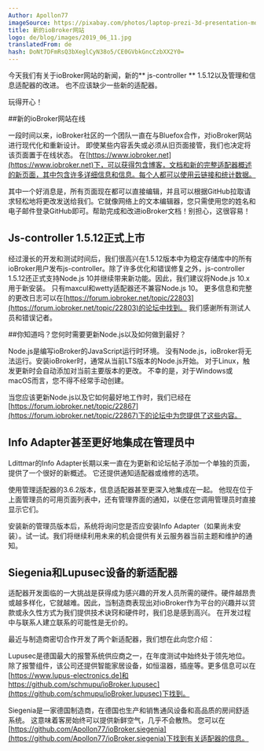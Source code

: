 ```yaml
---
Author: Apollon77
imageSource: https://pixabay.com/photos/laptop-prezi-3d-presentation-mockup-2411303/
title: 新的ioBroker网站
logo: de/blog/images/2019_06_11.jpg
translatedFrom: de
hash: DoNt7DFmRsQ3bXeglCyN38o5/CE0GVbkGncCzbXX2Y0=
---
```

今天我们有关于ioBroker网站的新闻，新的** js-controller ** 1.5.12以及管理和信息适配器的改进。
也不应该缺少一些新的适配器。
<!-- SOURCE: 846214 今天我们有关于ioBroker网站的新闻，新的** js-controller ** 1.5.12以及管理和信息适配器的改进。
也不应该缺少一些新的适配器。 -->

玩得开心！
<!-- SOURCE: 376044 Viel Spass beim Lesen! -->

##新的ioBroker网站在线
<!-- SOURCE: 752956 ## Neue ioBroker-Webseite online -->
一段时间以来，ioBroker社区的一个团队一直在与Bluefox合作，对ioBroker网站进行现代化和重新设计。
即使某些内容丢失或必须从旧页面接管，我们也决定将该页面置于在线状态。
在[https://www.iobroker.net](https://www.iobroker.net)下，可以获得包含博客，文档和新的完整适配器概述的新页面，其中包含许多详细信息和信息。每个人都可以使用云链接和统计数据。
<!-- SOURCE: 244100 Seit einiger Zeit arbeitet ein Team der ioBroker-Community gemeinsam mit Bluefox daran, die ioBroker-Webseite zu modernisieren und neu zu gestalten.
Auch wenn noch einige Inhalte fehlen bzw. von den alten Seiten übernommen werden müssen, haben wir uns entschieden die Seite online zu schalten.
Unter §§LLLLL_0§§ ist die neue Seite mit Blog, Dokumentation sowie einer neuen vollständigen Adapter-Übersicht mit vielen Details und
Informationen verfügbar. Auch die Cloud-Links und Statistiken stehen dort für alle zur Verfügung. -->

其中一个好消息是，所有页面现在都可以直接编辑，并且可以根据GitHub拉取请求轻松地将更改发送给我们。它就像网络上的文本编辑器，您只需使用您的姓名和电子邮件登录GitHub即可。帮助完成和改进ioBroker文档！别担心，这很容易！
<!-- SOURCE: 433173 Eine der großartigen Neuerungen ist, dass jetzt alle Seiten direkt editiert und die Änderungen sehr
einfach als GitHub-Pull-Request an uns gesendet werden können. Es ist wie ein Texteditor im Web
und man muss sich nur mit Name und E-Mail einmalig bei GitHub anmelden. Helft mit, die ioBroker
Dokumentation zu vervollständigen und zu verbessern! Keine Angst, es ist einfach! -->

## Js-controller 1.5.12正式上市
<!-- SOURCE: 134404 ## Js-controller 1.5.12 offiziell verfügbar -->
经过漫长的开发和测试时间后，我们很高兴在1.5.12版本中为稳定存储库中的所有ioBroker用户发布js-controller。除了许多优化和错误修复之外，js-controller 1.5.12还正式支持Node.js 10并继续带来新功能。因此，我们建议将Node.js 10.x用于新安装。
只有maxcul和wetty适配器还不兼容Node.js 10。
更多信息和完整的更改日志可以在[https://forum.iobroker.net/topic/22803](https://forum.iobroker.net/topic/22803)的论坛中找到。
我们感谢所有测试人员和错误记者。
<!-- SOURCE: 775453 Nach langer Entwicklungs- und Testzeit freuen wir uns den js-controller in Version 1.5.12 für alle
ioBroker-Nutzer im Stable Repository freigeben zu können. Neben vielen Optimierungen und
Fehlerbehebungen unterstützt der js-controller 1.5.12 nun offiziell auch Node.js 10 und bringt
weiterhin neue Funktionen mit. Aus diesem Grund empfehlen wir ab sofort für Neuinstallationen die Nutzung von Node.js 10.x.
Ausschließlich die Adapter maxcul und wetty sind noch nicht kompatibel mit Node.js 10.
Weitere Informationen und das vollständige Changelog findet Ihr im Forum unter §§LLLLL_0§§.
Wir bedanken uns bei allen Testern und Bug-Reportern. -->

##你知道吗？您何时需要更新Node.js以及如何做到最好？
<!-- SOURCE: 148286 ## Wusstet Ihr schon? Wann muss man sein Node.js eigentlich aktualisieren und wie macht man das am besten? -->
Node.js是编写ioBroker的JavaScript运行时环境。
没有Node.js，ioBroker将无法运行。安装ioBroker时，通常从当前LTS版本的Node.js开始。
对于Linux，触发更新时会自动添加对当前主要版本的更改。
不幸的是，对于Windows或macOS而言，您不得不经常手动创建。
<!-- SOURCE: 479342 Node.js ist die Laufzeitumgebung der Programmiersprache JavaScript, in der ioBroker geschrieben ist.
Ohne Node.js funktioniert ioBroker nicht. Wenn man ioBroker installiert, startet man
üblicherweise mit der zu diesem Zeitpunkt aktuellen LTS Version von Node.js.
Bei Linux werden Änderungen für die aktuelle Hauptversion beim Auslösen eines Updates automatisch nachinstalliert.
Bei Windows oder macOS leider meistens nicht und man muss manuell von Zeit zu Zeit Hand anlegen. -->

当您应该更新Node.js以及它如何最好地工作时，我们已经在[https://forum.iobroker.net/topic/22867](https://forum.iobroker.net/topic/22867)下的论坛中为您提供了这些内容。
<!-- SOURCE: 383718 Wann man Node.js aktualisieren sollte und wie das am besten geht haben wir für
Euch im Forum unter §§LLLLL_0§§ zusammengestellt. -->

## Info Adapter甚至更好地集成在管理员中
<!-- SOURCE: 723688 ## Info Adapter jetzt noch besser im Admin integriert -->
Ldittmar的Info Adapter长期以来一直在为更新和论坛帖子添加一个单独的页面，提供了一个很好的新概述。
它还提供通知适配器或维修的选项。
<!-- SOURCE: 656642 Der Info-Adapter von ldittmar erweitert schon seit längerem den Admin-Adapter um eine eigene Seite mit Informationen zu
Updates sowie Forum-Posts und bietet daher eine gute Übersicht über Neuigkeiten.
Er bietet auch Möglichkeiten Benachrichtigungen zu Adaptern oder bei Wartungsarbeiten anzuzeigen. -->

使用管理适配器的3.6.2版本，信息适配器甚至更深入地集成在一起。
他现在位于上面管理员的可用页面列表中，还有管理界面的通知，以便在您调用管理员时直接显示它们。
<!-- SOURCE: 158912 Mit Version 3.6.2 des Admin-Adapters wurde der Info-Adapter dort noch tiefer integriert.
Er jetzt in der Liste der verfügbaren Seiten im Admin weiter oben und gibt auch Benachrichtigungen an die Admin-Oberfläche so weiter,
dass diese beim Aufruf des Admins direkt angezeigt werden. -->

安装新的管理员版本后，系统将询问您是否应安装Info Adapter（如果尚未安装）。试一试。我们将继续利用未来的机会提供有关云服务器当前主题和维护的通知。
<!-- SOURCE: 702573 Nach Installation der neuen Admin-Version werdet Ihr gefragt, ob der Info Adapter installiert werden soll,
falls er es nicht schon ist. Probiert es mal aus. Wir werden die Möglichkeiten in Zukunft verstärkt nutzen,
um über Benachrichtigungen zu aktuellen Themen und Wartungsarbeiten an den Cloud-Servern zu informieren. -->

## Siegenia和Lupusec设备的新适配器
<!-- SOURCE: 674248 ## Neue Adapter für Siegenia- und Lupusec Geräte -->
适配器开发面临的一大挑战是获得成为感兴趣的开发人员所需的硬件。硬件越昂贵或越多样化，它就越难。因此，当制造商表现出对ioBroker作为平台的兴趣并以贷款或永久性方式为我们提供技术诀窍和硬件时，我们总是感到高兴。
在开发过程中与联系人建立联系的可能性是无价的。
<!-- SOURCE: 646567 Eine der großen Herausforderungen bei der Adapter-Entwicklung ist es, immer die notwendige Hardware
zu einem interessierten Entwickler zu bekommen. Je hochpreisiger oder vielfältiger die Hardware ist,
umso schwieriger wird es. Daher freuen wir uns immer, wenn auch die Hersteller Interesse an ioBroker
als Plattform zeigen und uns mit Know-how und Hardware leihweise oder dauerhaft unterstützen.
Auch die Möglichkeit, einen Ansprechpartner bei der Entwicklung zu haben, ist unbezahlbar. -->

最近与制造商密切合作开发了两个新适配器，我们想在此向您介绍：
<!-- SOURCE: 676062 In der letzten Zeit wurden gleich zwei neue Adapter in enger Zusammenarbeit mit
Herstellern entwickelt, die wir Euch hier vorstellen möchten: -->

Lupusec是德国最大的报警系统供应商之一，在年度测试中始终处于领先地位。除了报警组件，该公司还提供智能家居设备，如恒温器，插座等。更多信息可以在[https://www.lupus-electronics.de]和https://github.com/schmupu/ioBroker.lupusec](https://github.com/schmupu/ioBroker.lupusec)下找到。
<!-- SOURCE: 391145 Lupusec ist einer der größten Anbieter von Alarmanlagen in Deutschland und schneidet bei den
jährlichen Tests immer im vorderen Bereich ab. Die Firma bietet neben Alarmanlagen-Komponenten
auch Smarthome-Geräte wie z.B. Thermostate, Steckdosen, etc. an. Mehr Infos findet Ihr unter
§§LLLLL_0§§. -->

Siegenia是一家德国制造商，在德国也生产和销售通风设备和高品质的房间舒适系统。
这意味着客房始终可以提供新鲜空气，几乎不会散热。
您可以在[https://github.com/Apollon77/ioBroker.siegenia](https://github.com/Apollon77/ioBroker.siegenia)下找到有关适配器的信息。
<!-- SOURCE: 897663 Siegenia ist ein deutscher Hersteller, der unter anderem auch Lüftungsgeräte
und hochqualitative Raum-Komfortsysteme in Deutschland herstellt und vertreibt.
Damit können Räume fast ohne Wärmeverlust immer mit frischer Luft versorgt werden.
Informationen zum Adapter findet Ihr unter §§LLLLL_0§§. -->